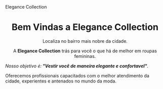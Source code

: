 <!DOCTYPE html>
<html lang-"pt-br">
<head>
 <meta charset="UTF-8">
 <tittle>Elegance Collection</tittle> 
 </head>
 
 <body>
  <h1 style="text-align: center"> Bem Vindas a  Elegance Collection</h1>

 <p style="text-align: center">Localiza no bairro mais nobre da cidade.
<p style="text-align: center">A <strong>Elegance Collection</strong> trás para você o que há de melhor em roupas femininas.</p>
     
 <p style= font-size: 20px; text-align: center"><em> Nosso objetivo é:<strong> "Vestir você de maneira elegante e confortavel"</strong>.</em></p>
<p tyle="text-align: center">Oferecemos profissionais capacitados com o melhor atendimento da cidade, experientes e antenados no mundo da moda.</p>
 </body>
<html> 
